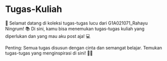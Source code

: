 # Tugas-Kuliah
🌟 Selamat datang di koleksi tugas-tugas lucu dari G1A021071_Rahayu Ningrum! 📚 
Di sini, kamu bisa menemukan tugas-tugas kuliah yang diperlukan dan yang mau aku post aja! 💻  

Penting: Semua tugas disusun dengan cinta dan semangat belajar. Temukan tugas-tugas yang menginspirasi di sini! 💖✨
